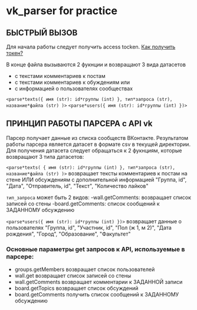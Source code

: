 # vk_parser for practice

## БЫСТРЫЙ ВЫЗОВ

Для начала работы следует получить access tocken. [Как получить токен?](https://vk.com/dev/access_token)

В конце файла вызываются 2 фукнции и возвращают 3 вида датасетов

-   с текстами комментариев к постам
-   с текстами комментариев к обуждениям или
-   с информацией о пользователях сообществах

`<parse*texts({ имя (str): id*группы (int) }, тип*запроса (str), название*файла (str) )>`
`<parse*users({ имя (str): id*группы (int) })>`

## ПРИНЦИП РАБОТЫ ПАРСЕРА с API vk

Парсер получает данные из списка сообществ ВКонтакте.
Результатом работы парсера является датасет в формате csv в текущей директории.
Для получения датасета следует обращаться к 2 фукнциям, которые возвращают 3 типа датасетов:

`<parse*texts( { имя (str): id*группы (int) }, тип*запроса (str), название*файла (str) )>`
возвращает тексты комментариев к постам на стене ИЛИ обсуждениям с дополнительной информацией
"Группа, id", "Дата", "Отправитель, id", "Текст", "Количество лайков"

`тип_запроса` может быть 2 видов:
-wall.getComments: возвращает список записей со стены
-board.getComments: список сообщений к ЗАДАННОМУ обсуждению

`<parse*users({ имя (str): id*группы (int) })>`
возвращает данные о пользователях
"Группа, id", "Участник, id", "Пол (ж 1, м 2)", "Дата рождения", "Город", "Образование", "Факультет"

### Основные параметры get запросов к API, используемые в парсере:

-   groups.getMembers возвращает список пользователей
-   wall.get возвращает список записей со стены
-   wall.getComments возвращает комментарии к ЗАДАННОЙ записи
-   board.getTopics возвращает список обсуждений
-   board.getComments получить список сообщений к ЗАДАННОМУ обсуждению
